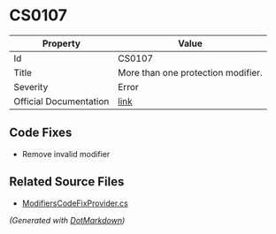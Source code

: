 # CS0107

| Property               | Value                                                             |
| ---------------------- | ----------------------------------------------------------------- |
| Id                     | CS0107                                                            |
| Title                  | More than one protection modifier\.                               |
| Severity               | Error                                                             |
| Official Documentation | [link](http://docs.microsoft.com/en-us/dotnet/csharp/misc/cs0107) |

## Code Fixes

* Remove invalid modifier

## Related Source Files

* [ModifiersCodeFixProvider.cs](../../src/CodeFixes/CSharp/CodeFixes/ModifiersCodeFixProvider.cs)

*\(Generated with [DotMarkdown](http://github.com/JosefPihrt/DotMarkdown)\)*